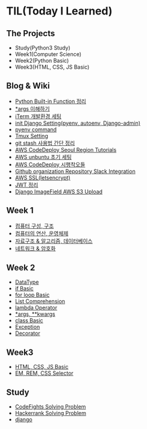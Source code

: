 # TIL(Today I Learned)


## The Projects
- Study(Python3 Study)
- Week1(Computer Science)
- Week2(Python Basic)
- Week3(HTML, CSS, JS Basic)

## Blog & Wiki
- [Python Built-in Function 정리](https://github.com/LeoHeo/FastCampus-Python-Django/wiki)
- [*args 이해하기](http://hjh5488.tistory.com/1)
- [iTerm 개발환경 세팅](http://hjh5488.tistory.com/2)
- [init Django Setting(pyenv, autoenv, Django-admin)](https://gist.github.com/LeoHeo/8ec705ede8aeced43bf5dc3f7f9ba30a)
- [pyenv command](https://gist.github.com/LeoHeo/479c678eb8e0a31d91cd0e43e34362b4)
- [Tmux Setting](https://gist.github.com/LeoHeo/70d191eb629b7e3e3084278e19a73e38)
- [git stash 사용법 간단 정리](https://gist.github.com/LeoHeo/97350ffa8f615f13b67616ad56dcded7)
- [AWS CodeDeploy Seoul Region Tutorials](https://gist.github.com/LeoHeo/19b122adc2e9a4afa862162ca0f8a4d0)
- [AWS unbuntu 초기 세팅](https://gist.github.com/LeoHeo/de051388fead2abcded8b89fdb2775ee)
- [AWS CodeDeploy 시행착오들](https://gist.github.com/LeoHeo/2200538217cfdc0125ca9a1627c6eb8b)
- [Github organization Repository Slack Integration](https://gist.github.com/LeoHeo/46e5490b25511ffc746c8f9d7f4a2976)
- [AWS SSL(letsencrypt)](https://gist.github.com/LeoHeo/8196cb25eeb28f2cf96274363777c314)
- [JWT 정리](https://gist.github.com/LeoHeo/c9678154b1dadd85add5862b30e969f8)
- [Django ImageField AWS S3 Upload](http://hjh5488.tistory.com/12)

## Week 1
- [컴퓨터 구성, 구조](Week-1/Day_1.md)
- [컴퓨터의 연산, 운영체제](Week-1/Day_2.md)
- [자료구조 & 알고리즘, 데이터베이스](Week-1/Day_3.md)
- [네트워크 & 암호화](Week-1/Day_4.md)


## Week 2
- [DataType](Week-2/01_dataType.py)
- [if Basic](Week-2/02_if.py)
- [for loop Basic](Week-2/03_for_basic.py)
- [List Comprehension](Week-2/05_ListComprehension.py)
- [lambda Operator](Week-2/06_lambda_map_reduce.py)
- [*args, **kwargs](Week-2/07_args_kwargs.py)
- [class Basic](Week-2/08_class_basic.py)
- [Exception](Week-2/09_Exception.py)
- [Decorator](Week-2/10_Decorator.py)


## Week3
- [HTML, CSS, JS Basic](Week-3/HTML&CSS/Day-1)
- [EM, REM, CSS Selector](Week-3/HTML&CSS/Day-2)



## Study
- [CodeFights Solving Problem](codefights/)
- [Hackerrank Solving Problem](Hackerrank/)
- [django](https://gist.github.com/LeoHeo/f99824e9fb438028c4fbd28bf1b6a197)

